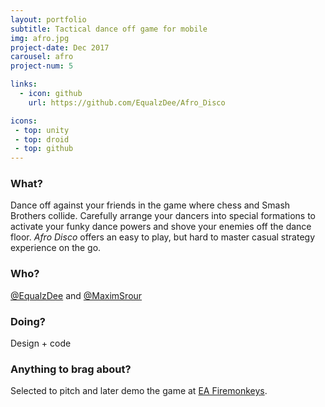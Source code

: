 ```yaml
---
layout: portfolio
subtitle: Tactical dance off game for mobile
img: afro.jpg
project-date: Dec 2017
carousel: afro
project-num: 5

links:
  - icon: github
    url: https://github.com/EqualzDee/Afro_Disco

icons:
 - top: unity 
 - top: droid
 - top: github
---
```


### What?
Dance off against your friends in the game where chess and Smash Brothers collide. Carefully arrange your dancers into special formations to activate your funky dance powers and shove your enemies off the dance floor. *Afro Disco* offers an easy to play, but hard to master casual strategy experience on the go.

### Who?
[@EqualzDee](https://www.twitter.com/equalzdee) and [@MaximSrour](https://twitter.com/MaximSrour)

### Doing?
Design + code

### Anything to brag about?
Selected to pitch and later demo the game at [EA Firemonkeys](https://www.ea.com/studios/firemonkeys). 






